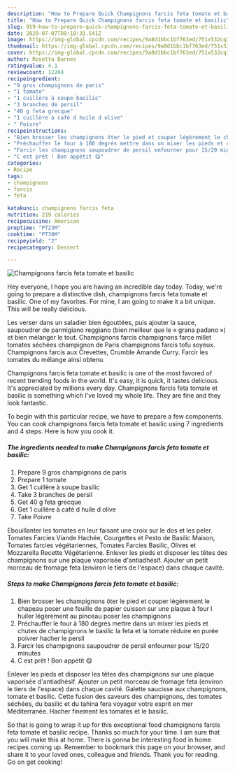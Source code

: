 ```yaml
---
description: "How to Prepare Quick Champignons farcis feta tomate et basilic"
title: "How to Prepare Quick Champignons farcis feta tomate et basilic"
slug: 959-how-to-prepare-quick-champignons-farcis-feta-tomate-et-basilic
date: 2020-07-07T09:18:33.541Z
image: https://img-global.cpcdn.com/recipes/9a8d1bbc1bf763ed/751x532cq70/champignons-farcis-feta-tomate-et-basilic-photo-principale-de-la-recette.jpg
thumbnail: https://img-global.cpcdn.com/recipes/9a8d1bbc1bf763ed/751x532cq70/champignons-farcis-feta-tomate-et-basilic-photo-principale-de-la-recette.jpg
cover: https://img-global.cpcdn.com/recipes/9a8d1bbc1bf763ed/751x532cq70/champignons-farcis-feta-tomate-et-basilic-photo-principale-de-la-recette.jpg
author: Rosetta Barnes
ratingvalue: 4.1
reviewcount: 12204
recipeingredient:
- "9 gros champignons de paris"
- "1 tomate"
- "1 cuillère à soupe basilic"
- "3 branches de persil"
- "40 g feta grecque"
- "1 cuillère à café d huile d olive"
- " Poivre"
recipeinstructions:
- "Bien brosser les champignons ôter le pied et couper légèrement le chapeau poser une feuille de papier cuisson sur une plaque à four l huiler légèrement au pinceau poser les champignons"
- "Préchauffer le four à 180 degrés mettre dans un mixer les pieds et chutes de champignons le basilic la feta et la tomate réduire en purée poivrer hacher le persil"
- "Farcir les champignons saupoudrer de persil enfourner pour 15/20 minutes"
- "C est prêt ! Bon appétit 😋"
categories:
- Recipe
tags:
- champignons
- farcis
- feta

katakunci: champignons farcis feta 
nutrition: 219 calories
recipecuisine: American
preptime: "PT23M"
cooktime: "PT30M"
recipeyield: "2"
recipecategory: Dessert

---
```



![Champignons farcis feta tomate et basilic](https://img-global.cpcdn.com/recipes/9a8d1bbc1bf763ed/751x532cq70/champignons-farcis-feta-tomate-et-basilic-photo-principale-de-la-recette.jpg)

Hey everyone, I hope you are having an incredible day today. Today, we're going to prepare a distinctive dish, champignons farcis feta tomate et basilic. One of my favorites. For mine, I am going to make it a bit unique. This will be really delicious.

Les verser dans un saladier bien égouttées, puis ajouter la sauce, saupoudrer de parmigiano reggiano (bien meilleur que le « grana padano ») et bien mélanger le tout. Champignons farcis champignons farce millet tomates séchées champignon de Paris champignons farcis tofu soyeux. Champignons farcis aux Crevettes, Crumble Amande Curry. Farcir les tomates du mélange ainsi obtenu.

Champignons farcis feta tomate et basilic is one of the most favored of recent trending foods in the world. It's easy, it is quick, it tastes delicious. It's appreciated by millions every day. Champignons farcis feta tomate et basilic is something which I've loved my whole life. They are fine and they look fantastic.


To begin with this particular recipe, we have to prepare a few components. You can cook champignons farcis feta tomate et basilic using 7 ingredients and 4 steps. Here is how you cook it.

<!--inarticleads1-->

##### The ingredients needed to make Champignons farcis feta tomate et basilic:

1. Prepare 9 gros champignons de paris
1. Prepare 1 tomate
1. Get 1 cuillère à soupe basilic
1. Take 3 branches de persil
1. Get 40 g feta grecque
1. Get 1 cuillère à café d huile d olive
1. Take  Poivre


Ebouillanter les tomates en leur faisant une croix sur le dos et les peler. Tomates Farcies Viande Hachée, Courgettes et Pesto de Basilic Maison, Tomates farcies végétariennes, Tomates Farcies Basilic, Olives et Mozzarella Recette Végétarienne. Enlever les pieds et disposer les têtes des champignons sur une plaque vaporisée d&#39;antiadhésif. Ajouter un petit morceau de fromage feta (environ le tiers de l&#39;espace) dans chaque cavité. 

<!--inarticleads2-->

##### Steps to make Champignons farcis feta tomate et basilic:

1. Bien brosser les champignons ôter le pied et couper légèrement le chapeau poser une feuille de papier cuisson sur une plaque à four l huiler légèrement au pinceau poser les champignons
1. Préchauffer le four à 180 degrés mettre dans un mixer les pieds et chutes de champignons le basilic la feta et la tomate réduire en purée poivrer hacher le persil
1. Farcir les champignons saupoudrer de persil enfourner pour 15/20 minutes
1. C est prêt ! Bon appétit 😋


Enlever les pieds et disposer les têtes des champignons sur une plaque vaporisée d&#39;antiadhésif. Ajouter un petit morceau de fromage feta (environ le tiers de l&#39;espace) dans chaque cavité. Galette saucisse aux champignons, tomate et basilic. Cette fusion des saveurs des champignons, des tomates séchées, du basilic et du tahina fera voyager votre esprit en mer Méditerranée. Hacher finement les tomates et le basilic. 

So that is going to wrap it up for this exceptional food champignons farcis feta tomate et basilic recipe. Thanks so much for your time. I am sure that you will make this at home. There is gonna be interesting food in home recipes coming up. Remember to bookmark this page on your browser, and share it to your loved ones, colleague and friends. Thank you for reading. Go on get cooking!
